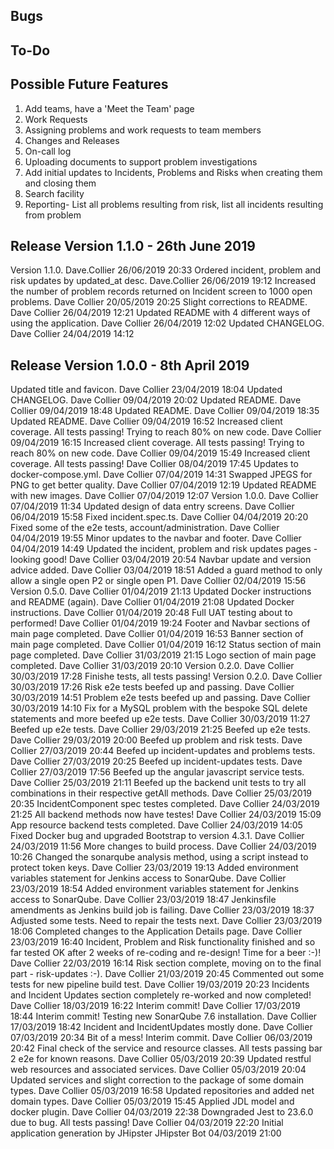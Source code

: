 ## Bugs

## To-Do

## Possible Future Features

1. Add teams, have a 'Meet the Team' page
2. Work Requests
3. Assigning problems and work requests to team members
4. Changes and Releases
5. On-call log
6. Uploading documents to support problem investigations
7. Add initial updates to Incidents, Problems and Risks when creating them and closing them
8. Search facility
9. Reporting- List all problems resulting from risk, list all incidents resulting from problem

## Release Version 1.1.0 - 26th June 2019

Version 1.1.0. Dave.Collier 26/06/2019 20:33
Ordered incident, problem and risk updates by updated_at desc. Dave.Collier 26/06/2019 19:12
Increased the number of problem records returned on Incident screen to 1000 open problems. Dave Collier 20/05/2019 20:25
Slight corrections to README. Dave Collier 26/04/2019 12:21
Updated README with 4 different ways of using the application. Dave Collier 26/04/2019 12:02
Updated CHANGELOG. Dave Collier 24/04/2019 14:12

## Release Version 1.0.0 - 8th April 2019

Updated title and favicon. Dave Collier 23/04/2019 18:04
Updated CHANGELOG. Dave Collier 09/04/2019 20:02
Updated README. Dave Collier 09/04/2019 18:48
Updated README. Dave Collier 09/04/2019 18:35
Updated README. Dave Collier 09/04/2019 16:52
Increased client coverage. All tests passing! Trying to reach 80% on new code. Dave Collier 09/04/2019 16:15
Increased client coverage. All tests passing! Trying to reach 80% on new code. Dave Collier 09/04/2019 15:49
Increased client coverage. All tests passing! Dave Collier 08/04/2019 17:45
Updates to docker-compose.yml. Dave Collier 07/04/2019 14:31
Swapped JPEGS for PNG to get better quality. Dave Collier 07/04/2019 12:19
Updated README with new images. Dave Collier 07/04/2019 12:07
Version 1.0.0. Dave Collier 07/04/2019 11:34
Updated design of data entry screens. Dave Collier 06/04/2019 15:58
Fixed incident.spec.ts. Dave Collier 04/04/2019 20:20
Fixed some of the e2e tests, account/administration. Dave Collier 04/04/2019 19:55
Minor updates to the navbar and footer. Dave Collier 04/04/2019 14:49
Updated the incident, problem and risk updates pages - looking good! Dave Collier 03/04/2019 20:54
Navbar update and version advice added. Dave Collier 03/04/2019 18:51
Added a guard method to only allow a single open P2 or single open P1. Dave Collier 02/04/2019 15:56
Version 0.5.0. Dave Collier 01/04/2019 21:13
Updated Docker instructions and README (again). Dave Collier 01/04/2019 21:08
Updated Docker instructions. Dave Collier 01/04/2019 20:48
Full UAT testing about to performed! Dave Collier 01/04/2019 19:24
Footer and Navbar sections of main page completed. Dave Collier 01/04/2019 16:53
Banner section of main page completed. Dave Collier 01/04/2019 16:12
Status section of main page completed. Dave Collier 31/03/2019 21:15
Logo section of main page completed. Dave Collier 31/03/2019 20:10
Version 0.2.0. Dave Collier 30/03/2019 17:28
Finishe tests, all tests passing! Version 0.2.0. Dave Collier 30/03/2019 17:26
Risk e2e tests beefed up and passing. Dave Collier 30/03/2019 14:51
Problem e2e tests beefed up and passing. Dave Collier 30/03/2019 14:10
Fix for a MySQL problem with the bespoke SQL delete statements and more beefed up e2e tests. Dave Collier 30/03/2019 11:27
Beefed up e2e tests. Dave Collier 29/03/2019 21:25
Beefed up e2e tests. Dave Collier 29/03/2019 20:00
Beefed up problem and risk tests. Dave Collier 27/03/2019 20:44
Beefed up incident-updates and problems tests. Dave Collier 27/03/2019 20:25
Beefed up incident-updates tests. Dave Collier 27/03/2019 17:56
Beefed up the angular javascript service tests. Dave Collier 25/03/2019 21:11
Beefed up the backend unit tests to try all combinations in their respective getAll methods. Dave Collier 25/03/2019 20:35
IncidentComponent spec testes completed. Dave Collier 24/03/2019 21:25
All backend methods now have testes! Dave Collier 24/03/2019 15:09
App resource backend tests completed. Dave Collier 24/03/2019 14:05
Fixed Docker bug and upgraded Bootstrap to version 4.3.1. Dave Collier 24/03/2019 11:56
More changes to build process. Dave Collier 24/03/2019 10:26
Changed the sonarqube analysis method, using a script instead to protect token keys. Dave Collier 23/03/2019 19:13
Added environment variables statement for Jenkins access to SonarQube. Dave Collier 23/03/2019 18:54
Added environment variables statement for Jenkins access to SonarQube. Dave Collier 23/03/2019 18:47
Jenkinsfile amendments as Jenkins build job is failing. Dave Collier 23/03/2019 18:37
Adjusted some tests. Need to repair the tests next. Dave Collier 23/03/2019 18:06
Completed changes to the Application Details page. Dave Collier 23/03/2019 16:40
Incident, Problem and Risk functionality finished and so far tested OK after 2 weeks of re-coding and re-design! Time for a beer :-)! Dave Collier 22/03/2019 16:14
Risk section complete, moving on to the final part - risk-updates :-). Dave Collier 21/03/2019 20:45
Commented out some tests for new pipeline build test. Dave Collier 19/03/2019 20:23
Incidents and Incident Updates section completely re-worked and now completed! Dave Collier 18/03/2019 16:22
Interim commit! Dave Collier 17/03/2019 18:44
Interim commit! Testing new SonarQube 7.6 installation. Dave Collier 17/03/2019 18:42
Incident and IncidentUpdates mostly done. Dave Collier 07/03/2019 20:34
Bit of a mess! Interim commit. Dave Collier 06/03/2019 20:42
Final check of the service and resource classes. All tests passing bar 2 e2e for known reasons. Dave Collier 05/03/2019 20:39
Updated restful web resources and associated services. Dave Collier 05/03/2019 20:04
Updated services and slight correction to the package of some domain types. Dave Collier 05/03/2019 16:58
Updated repositories and added net domain types. Dave Collier 05/03/2019 15:45
Applied JDL model and docker plugin. Dave Collier 04/03/2019 22:38
Downgraded Jest to 23.6.0 due to bug. All tests passing! Dave Collier 04/03/2019 22:20
Initial application generation by JHipster JHipster Bot 04/03/2019 21:00
